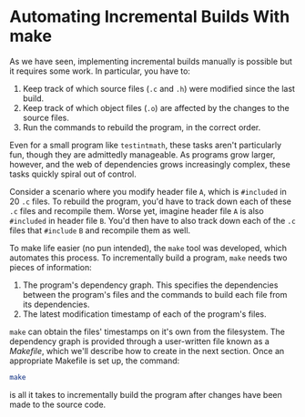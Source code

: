 # Automating Incremental Builds With make

As we have seen, implementing incremental builds manually is possible but it requires some work. In particular, you have to:

1. Keep track of which source files (`.c` and `.h`) were modified since the last build.
2. Keep track of which object files (`.o`) are affected by the changes to the source files.
3. Run the commands to rebuild the program, in the correct order.

Even for a small program like `testintmath`, these tasks aren't particularly fun, though they are admittedly manageable. As programs grow larger, however, and the web of dependencies grows increasingly complex, these tasks quickly spiral out of control.

Consider a scenario where you modify header file `A`, which is `#included` in 20 `.c` files. To rebuild the program, you'd have to track down each of these `.c` files and recompile them. Worse yet, imagine header file `A` is also `#included` in header file `B`. You'd then have to also track down each of the `.c` files that `#include` `B` and recompile them as well.

To make life easier (no pun intended), the `make` tool was developed, which automates this process. To incrementally build a program, `make` needs two pieces of information:

1. The program's dependency graph. This specifies the dependencies between the program's files and the commands to build each file from its dependencies.
2. The latest modification timestamp of each of the program's files.

`make` can obtain the files' timestamps on it's own from the filesystem. The dependency graph is provided through a user-written file known as a _Makefile_, which we'll describe how to create in the next section. Once an appropriate Makefile is set up, the command:

```bash
make
```

is all it takes to incrementally build the program after changes have been made to the source code.
